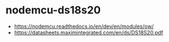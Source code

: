 # nodemcu-ds18s20

* https://nodemcu.readthedocs.io/en/dev/en/modules/ow/
* https://datasheets.maximintegrated.com/en/ds/DS18S20.pdf
